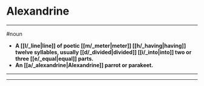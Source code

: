 # Alexandrine
---
#noun
- **A [[l/_line|line]] of poetic [[m/_meter|meter]] [[h/_having|having]] twelve syllables, usually [[d/_divided|divided]] [[i/_into|into]] two or three [[e/_equal|equal]] parts.**
- **An [[a/_alexandrine|Alexandrine]] parrot or parakeet.**
---
---
